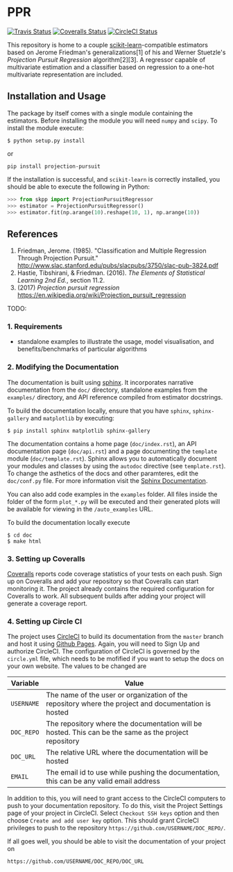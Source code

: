 # PPR
[![Travis Status](https://travis-ci.org/pavelkomarov/projection-pursuit.svg?branch=master)](https://travis-ci.org/pavelkomarov/projection-pursuit)
[![Coveralls Status](https://coveralls.io/repos/pavelkomarov/projection-pursuit/badge.svg?branch=master&service=github)](https://coveralls.io/r/pavelkomarov/projection-pursuit)
[![CircleCI Status](https://circleci.com/gh/pavelkomarov/projection-pursuit.svg?style=shield&circle-token=:circle-token)](https://circleci.com/gh/pavelkomarov/projection-pursuit/tree/master)

This repository is home to a couple [scikit-learn](http://scikit-learn.org/)-compatible estimators based on Jerome Friedman's generalizations[1] of his and Werner Stuetzle's *Projection Pursuit Regression* algorithm[2][3]. A regressor capable of multivariate estimation and a classifier based on regression to a one-hot multivariate representation are included.

## Installation and Usage
The package by itself comes with a single module containing the estimators. Before
installing the module you will need `numpy` and `scipy`.
To install the module execute:
```shell
$ python setup.py install
```
or 
```
pip install projection-pursuit
```
If the installation is successful, and `scikit-learn` is correctly installed,
you should be able to execute the following in Python:
```python
>>> from skpp import ProjectionPursuitRegressor
>>> estimator = ProjectionPursuitRegressor()
>>> estimator.fit(np.arange(10).reshape(10, 1), np.arange(10))
```

## References

1. Friedman, Jerome. (1985). "Classification and Multiple Regression Through Projection Pursuit." http://www.slac.stanford.edu/pubs/slacpubs/3750/slac-pub-3824.pdf
2. Hastie, Tibshirani, & Friedman. (2016). *The Elements of Statistical Learning 2nd Ed.*, section 11.2.
3. (2017) *Projection pursuit regression* https://en.wikipedia.org/wiki/Projection_pursuit_regression



TODO:

### 1. Requirements
* standalone examples to illustrate the usage, model visualisation, and
  benefits/benchmarks of particular algorithms

### 2. Modifying the Documentation

The documentation is built using [sphinx](http://www.sphinx-doc.org/en/stable/).
It incorporates narrative documentation from the `doc/` directory, standalone
examples from the `examples/` directory, and API reference compiled from
estimator docstrings.

To build the documentation locally, ensure that you have `sphinx`,
`sphinx-gallery` and `matplotlib` by executing:
```shell
$ pip install sphinx matplotlib sphinx-gallery
```
The documentation contains a home page (`doc/index.rst`), an API
documentation page (`doc/api.rst`) and a page documenting the `template` module 
(`doc/template.rst`). Sphinx allows you to automatically document your modules
and classes by using the `autodoc` directive (see `template.rst`). To change the
asthetics of the docs and other paramteres, edit the `doc/conf.py` file. For
more information visit the [Sphinx Documentation](http://www.sphinx-doc.org/en/stable/contents.html).

You can also add code examples in the `examples` folder. All files inside
the folder of the form `plot_*.py` will be executed and their generated
plots will be available for viewing in the `/auto_examples` URL.

To build the documentation locally execute
```shell
$ cd doc
$ make html
```

### 3. Setting up Coveralls
[Coveralls](https://coveralls.io/) reports code coverage statistics of your
tests on each push. Sign up on Coveralls and add your repository so that
Coveralls can start monitoring it. The project already contains the required
configuration for Coveralls to work. All subsequent builds after adding your
project will generate a coverage report.

### 4. Setting up Circle CI
The project uses [CircleCI](https://circleci.com/) to build its documentation
from the `master` branch and host it using [Github Pages](https://pages.github.com/).
Again,  you will need to Sign Up and authorize CircleCI. The configuration
of CircleCI is governed by the `circle.yml` file, which needs to be mofified
if you want to setup the docs on your own website. The values to be changed
are

| Variable | Value|
|----------|------|
| `USERNAME`  | The name of the user or organization of the repository where the project and documentation is hosted  |
| `DOC_REPO` | The repository where the documentation will be hosted. This can be the same as the project repository |
| `DOC_URL` | The relative URL where the documentation will be hosted |
| `EMAIL` | The email id to use while pushing the documentation, this can be any valid email address |

In addition to this, you will need to grant access to the CircleCI computers
to push to your documentation repository. To do this, visit the Project Settings
page of your project in CircleCI. Select `Checkout SSH keys` option and then
choose `Create and add user key` option. This should grant CircleCI privileges
to push to the repository `https://github.com/USERNAME/DOC_REPO/`.

If all goes well, you should be able to visit the documentation of your project
on 
```
https://github.com/USERNAME/DOC_REPO/DOC_URL
```
